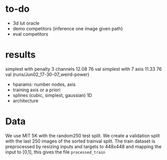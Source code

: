 # to-do
- 3d lut oracle
- demo competitors (inference one image given path)
- eval competitors 


# results
simplest with penalty 3 channels 12.08 76 val
simplest with 7 axis 11.33 76 val (runs/Jun02_17-30-07_weird-power)


- hparams: number nodes, axis
- training axis or a priori
- splines (cubic, simplest, gaussian) 1D
- architecture


# Data
We use MIT 5K with the random250 test split.
We create a validation split with the last 250 images of the sorted trainval split.
The train dataset is preprocessed by resizing inputs and targets to 448x448 and mapping the input to [0,1], this gives the file `processed_train`





